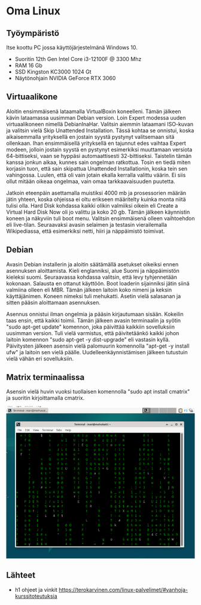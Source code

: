 # Oma Linux

## Työympäristö

Itse koottu PC jossa käyttöjärjestelmänä Windows 10.
- Suoritin 12th Gen Intel Core i3-12100F @ 3300 Mhz
- RAM 16 Gb
- SSD Kingston KC3000 1024 Gt
- Näytönohjain NVIDIA GeForce RTX 3060

## Virtuaalikone

Aloitin ensimmäisenä lataamalla VirtualBoxin koneelleni. Tämän jälkeen kävin lataamassa uusimman Debian version. Loin Expert modessa uuden virtuaalikoneen nimellä DebianInaHar. Valitsin aiemmin lataamani ISO-kuvan ja valitsin vielä Skip Unattended Installation. Tässä kohtaa se onnistui, koska aikaisemmalla yrityksellä en jostain syystä pystynyt valitsemaan sitä ollenkaan. Ihan ensimmäisellä yrityksellä en tajunnut edes vaihtaa Expert modeen, jolloin jostain syystä en pystynyt esimerkiksi muuttamaan versiota 64-bittiseksi, vaan se hyppäsi automaattisesti 32-bittiseksi. Taistelin tämän kanssa jonkun aikaa, kunnes sain ongelman ratkottua. Tosin en tiedä miten korjasin tuon, että sain skipattua Unattended Installationin, koska tein sen vahingossa. Luulen, että oli vain jotain ekalla kerralla valittu väärin. Ei siis ollut mitään oikeaa ongelmaa, vain omaa tarkkaavaisuuden puutetta.

Jatkoin eteenpäin asettamalla muistiksi 4000 mb ja prosessorien määrän jätin yhteen, koska ohjeissa ei oltu erikseen määritelty kuinka monta niitä tulisi olla. Hard Disk kohdassa kaikki olikin valmiiksi oikein eli Create a Virtual Hard Disk Now oli jo valittu ja koko 20 gb. Tämän jälkeen käynnistin koneen ja näkyviin tuli boot menu. Valitsin ensimmäisenä olleen vaihtoehdon eli live-tilan. Seuraavaksi avasin selaimen ja testasin vierailemalla Wikipediassa, että esimerkiksi netti, hiiri ja näppäimistö toimivat.

## Debian

Avasin Debian installerin ja aloitin säätämällä asetukset oikeiksi ennen asennuksen aloittamista. Kieli englanniksi, alue Suomi ja näppäimistön kieleksi suomi. Seuraavassa kohdassa valitsin, että levy tyhjennetään kokonaan. Salausta en ottanut käyttöön. Boot loaderin sijainniksi jätin siinä valmiina olleen eli MBR. Tämän jälkeen laitoin koko nimeni ja keksin käyttäjänimen. Koneen nimeksi tuli mehukatti. Asetin vielä salasanan ja sitten pääsin aloittamaan asennuksen.

Asennus onnistui ilman ongelmia ja pääsin kirjautumaan sisään. Kokeilin taas ensin, että kaikki toimii. Tämän jälkeen avasin terminaalin ja syötin "sudo apt-get update" komennon, joka päivittää kaikkiin sovelluksiin uusimman version. Tuli vielä varmistus, että päivitetäänkö kaikki johon laitoin komennon "sudo apt-get -y dist-upgrade" eli vastasin kyllä. Päivitysten jälkeen asensin vielä palomuurin komennolla "apt-get -y install ufw" ja laitoin sen vielä päälle. Uudelleenkäynnistämisen jälkeen tutustuin vielä vähän eri sovelluksiin.

## Matrix terminaalissa

Asensin vielä huvin vuoksi tuollaisen komennolla "sudo apt install cmatrix" ja suoritin kirjoittamalla cmatrix. 

![Matrix terminaalissa](linuxmatrix.PNG)

## Lähteet

- h1 ohjeet ja vinkit https://terokarvinen.com/linux-palvelimet/#vanhoja-kurssitoteutuksia
